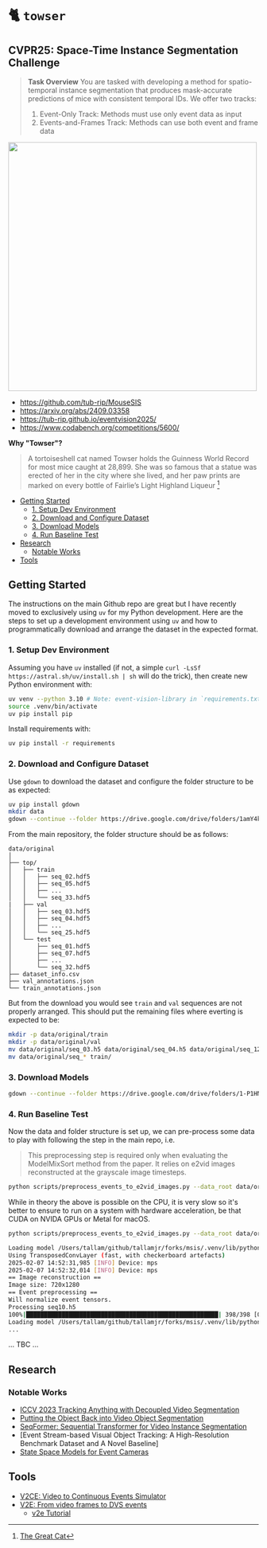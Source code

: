 # 🐈 `towser`

## CVPR25: Space-Time Instance Segmentation Challenge

> **Task Overview**
> You are tasked with developing a method for spatio-temporal instance
> segmentation that produces mask-accurate predictions of mice with consistent
> temporal IDs. We offer two tracks:
>
> 1. Event-Only Track: Methods must use only event data as input
> 2. Events-and-Frames Track: Methods can use both event and frame data

<img src="https://tub-rip.github.io/eventvision2025/images/sis_challenge_visu.png" alt="" width="500">

- https://github.com/tub-rip/MouseSIS
- https://arxiv.org/abs/2409.03358
- https://tub-rip.github.io/eventvision2025/
- https://www.codabench.org/competitions/5600/

**Why "Towser"?**

> A tortoiseshell cat named Towser holds the Guinness World Record for most mice
> caught at 28,899. She was so famous that a statue was erected of her in the
> city where she lived, and her paw prints are marked on every bottle of
> Fairlie’s Light Highland Liqueur [^1]

[^1]: [The Great Cat](https://www.thegreatcat.org/towser/)

<!-- mtoc-start -->

* [Getting Started](#getting-started)
  * [1. Setup Dev Environment](#1-setup-dev-environment)
  * [2. Download and Configure Dataset](#2-download-and-configure-dataset)
  * [3. Download Models](#3-download-models)
  * [4. Run Baseline Test](#4-run-baseline-test)
* [Research](#research)
  * [Notable Works](#notable-works)
* [Tools](#tools)

<!-- mtoc-end -->

## Getting Started

The instructions on the main Github repo are great but I have recently moved to
exclusively using `uv` for my Python development. Here are the steps to set up a
development environment using `uv` and how to programmatically download and
arrange the dataset in the expected format.

### 1. Setup Dev Environment

Assuming you have `uv` installed (if not, a simple `curl -LsSf https://astral.sh/uv/install.sh | sh` will do the trick), then create new Python environment with:

```bash
uv venv --python 3.10 # Note: event-vision-library in `requirements.txt` requires Python >3.7 && <3.11
source .venv/bin/activate
uv pip install pip
```

Install requirements with:

```bash
uv pip install -r requirements
```

### 2. Download and Configure Dataset

Use `gdown` to download the dataset and configure the folder structure to be as
expected:

```bash
uv pip install gdown
mkdir data
gdown --continue --folder https://drive.google.com/drive/folders/1amY4kuaZFWdpgHg4RfTrw9Qb-tKrM-8h -O data/original
```

From the main repository, the folder structure should be as follows:

```console
data/original
│
├── top/
│   ├── train
│   │   ├── seq_02.hdf5
│   │   ├── seq_05.hdf5
│   │   ├── ...
│   │   └── seq_33.hdf5
|   ├── val
│   │   ├── seq_03.hdf5
│   │   ├── seq_04.hdf5
│   │   ├── ...
│   │   └── seq_25.hdf5
│   └── test
│       ├── seq_01.hdf5
│       ├── seq_07.hdf5
│       ├── ...
│       └── seq_32.hdf5
├── dataset_info.csv
├── val_annotations.json
└── train_annotations.json
```

But from the download you would see `train` and `val` sequences are not properly
arranged. This should put the remaining files where everting is expected to be:

```bash
mkdir -p data/original/train
mkdir -p data/original/val
mv data/original/seq_03.h5 data/original/seq_04.h5 data/original/seq_12.h5 data/original/seq_25.h5 data/original/val/
mv data/original/seq_* train/
```

### 3. Download Models

```bash
gdown --continue --folder https://drive.google.com/drive/folders/1-P1HN4FZEy3ETn5rrQiMoDQx3378HLQW -O models
```

### 4. Run Baseline Test

Now the data and folder structure is set up, we can pre-process some data to
play with following the step in the main repo, i.e.

> This preprocessing step is required only when evaluating the ModelMixSort
> method from the paper. It relies on e2vid images reconstructed at the
> grayscale image timesteps.

```bash
python scripts/preprocess_events_to_e2vid_images.py --data_root data/original
```

While in theory the above is possible on the CPU, it is very slow so it's better
to ensure to run on a system with hardware acceleration, be that CUDA on NVIDA
GPUs or Metal for macOS.

```bash
python scripts/preprocess_events_to_e2vid_images.py --data_root data/original

Loading model /Users/tallam/github/tallamjr/forks/msis/.venv/lib/python3.10/site-packages/evlib/processing/reconstruction/../../../../../artifacts/E2VID_lightweight.pth.tar...
Using TransposedConvLayer (fast, with checkerboard artefacts)
2025-02-07 14:52:31,985 [INFO] Device: mps
2025-02-07 14:52:32,014 [INFO] Device: mps
== Image reconstruction ==
Image size: 720x1280
== Event preprocessing ==
Will normalize event tensors.
Processing seq10.h5
100%|██████████████████████████████████████████████████████| 398/398 [01:37<00:00,  4.08it/s]
Loading model /Users/tallam/github/tallamjr/forks/msis/.venv/lib/python3.10/site-packages/evl
...
```

... TBC ...

## Research

### Notable Works

- [ICCV 2023 Tracking Anything with Decoupled Video Segmentation](https://github.com/hkchengrex/Tracking-Anything-with-DEVA)
- [Putting the Object Back into Video Object Segmentation](https://arxiv.org/pdf/2310.12982)
- [SeqFormer: Sequential Transformer for Video Instance Segmentation](https://arxiv.org/pdf/2112.08275)
- [Event Stream-based Visual Object Tracking: A High-Resolution Benchmark Dataset and A Novel Baseline]
- [State Space Models for Event Cameras](https://arxiv.org/pdf/2402.15584v3)

## Tools

- [V2CE: Video to Continuous Events Simulator](https://github.com/ucsd-hdsi-dvs/V2CE-Toolbox)
- [V2E: From video frames to DVS events](https://sites.google.com/view/video2events/home)
  - [v2e Tutorial](https://colab.research.google.com/drive/1czx-GJnx-UkhFVBbfoACLVZs8cYlcr_M?usp=sharing)
